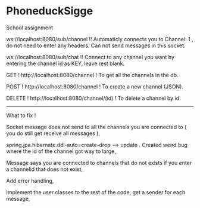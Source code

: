 # PhoneduckSigge
School assignment

ws://localhost:8080/sub/channel  !! Automaticly connects you to Channel: 1 , do not need to enter any headers. Can not send messages in this socket.

ws://localhost:8080/sub/chat     !! Connect to any channel you want by entering the channel id as KEY, leave rest blank.

GET     ! http://localhost:8080/channel       ! To get all the channels in the db.

POST    ! http://localhost:8080/channel       ! To create a new channel (JSON).

DELETE  ! http://localhost:8080/channel/(id)  ! To delete a channel by id.

---------------------------------------------------------------------------------------------------

What to fix !


Socket message does not send to all the channels you are connected to ( you do still get receive all messages ),

spring.jpa.hibernate.ddl-auto=create-drop --> update . Created weird bug where the id of the channel got way to large,

Message says you are connected to channels that do not exists if you enter a channelid that does not exist,

Add error handling,

Implement the user classes to the rest of the code, get a sender for each message,

